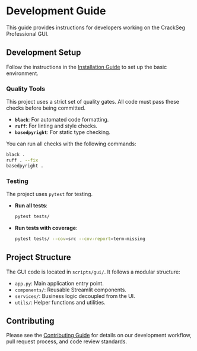 # Development Guide

This guide provides instructions for developers working on the CrackSeg Professional GUI.

## Development Setup

Follow the instructions in the [Installation Guide](INSTALL.md) to set up the basic environment.

### Quality Tools

This project uses a strict set of quality gates. All code must pass these checks before being committed.

- **`black`**: For automated code formatting.
- **`ruff`**: For linting and style checks.
- **`basedpyright`**: For static type checking.

You can run all checks with the following commands:

```bash
black .
ruff . --fix
basedpyright .
```

### Testing

The project uses `pytest` for testing.

- **Run all tests**:

  ```bash
  pytest tests/
  ```

- **Run tests with coverage**:

  ```bash
  pytest tests/ --cov=src --cov-report=term-missing
  ```

## Project Structure

The GUI code is located in `scripts/gui/`. It follows a modular structure:

- `app.py`: Main application entry point.
- `components/`: Reusable Streamlit components.
- `services/`: Business logic decoupled from the UI.
- `utils/`: Helper functions and utilities.

## Contributing

Please see the [Contributing Guide](CONTRIBUTING.md) for details on our development workflow, pull
request process, and code review standards.
